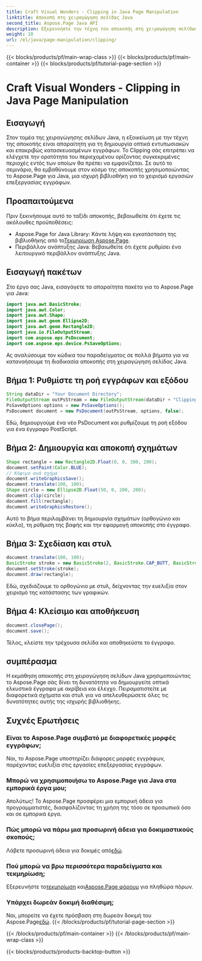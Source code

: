 ```yaml
---
title: Craft Visual Wonders - Clipping in Java Page Manipulation
linktitle: Αποκοπή στη χειραγώγηση σελίδας Java
second_title: Aspose.Page Java API
description: Εξερευνήστε την τέχνη του αποκοπής στη χειραγώγηση σελίδων Java με το Aspose.Page. Κατακτήστε την ακριβή δημιουργία εγγράφων για εκπληκτικά γραφικά και έλεγχο.
weight: 10
url: /el/java/page-manipulation/clipping/
---
```


{{< blocks/products/pf/main-wrap-class >}}
{{< blocks/products/pf/main-container >}}
{{< blocks/products/pf/tutorial-page-section >}}

# Craft Visual Wonders - Clipping in Java Page Manipulation

## Εισαγωγή
Στον τομέα της χειραγώγησης σελίδων Java, η εξοικείωση με την τέχνη της αποκοπής είναι απαραίτητη για τη δημιουργία οπτικά εντυπωσιακών και επακριβώς κατασκευασμένων εγγράφων. Το Clipping σάς επιτρέπει να ελέγχετε την ορατότητα του περιεχομένου ορίζοντας συγκεκριμένες περιοχές εντός των οποίων θα πρέπει να εμφανίζεται. Σε αυτό το σεμινάριο, θα εμβαθύνουμε στον κόσμο της αποκοπής χρησιμοποιώντας το Aspose.Page για Java, μια ισχυρή βιβλιοθήκη για το χειρισμό εργασιών επεξεργασίας εγγράφων.
## Προαπαιτούμενα
Πριν ξεκινήσουμε αυτό το ταξίδι αποκοπής, βεβαιωθείτε ότι έχετε τις ακόλουθες προϋποθέσεις:
-  Aspose.Page for Java Library: Κάντε λήψη και εγκατάσταση της βιβλιοθήκης από το[Τεκμηρίωση Aspose.Page](https://reference.aspose.com/page/java/).
- Περιβάλλον ανάπτυξης Java: Βεβαιωθείτε ότι έχετε ρυθμίσει ένα λειτουργικό περιβάλλον ανάπτυξης Java.
## Εισαγωγή πακέτων
Στο έργο σας Java, εισαγάγετε τα απαραίτητα πακέτα για το Aspose.Page για Java:
```java
import java.awt.BasicStroke;
import java.awt.Color;
import java.awt.Shape;
import java.awt.geom.Ellipse2D;
import java.awt.geom.Rectangle2D;
import java.io.FileOutputStream;
import com.aspose.eps.PsDocument;
import com.aspose.eps.device.PsSaveOptions;

```
Ας αναλύσουμε τον κώδικα του παραδείγματος σε πολλά βήματα για να κατανοήσουμε τη διαδικασία αποκοπής στη χειραγώγηση σελίδας Java.
## Βήμα 1: Ρυθμίστε τη ροή εγγράφων και εξόδου
```java
String dataDir = "Your Document Directory";
FileOutputStream outPsStream = new FileOutputStream(dataDir + "Clipping_outPS.ps");
PsSaveOptions options = new PsSaveOptions();
PsDocument document = new PsDocument(outPsStream, options, false);
```
Εδώ, δημιουργούμε ένα νέο PsDocument και ρυθμίζουμε τη ροή εξόδου για ένα έγγραφο PostScript.
## Βήμα 2: Δημιουργία και αποκοπή σχημάτων
```java
Shape rectangle = new Rectangle2D.Float(0, 0, 300, 200);
document.setPaint(Color.BLUE);
// Κόψιμο ανά σχήμα
document.writeGraphicsSave();
document.translate(100, 100);
Shape circle = new Ellipse2D.Float(50, 0, 200, 200);
document.clip(circle);
document.fill(rectangle);
document.writeGraphicsRestore();
```
Αυτό το βήμα περιλαμβάνει τη δημιουργία σχημάτων (ορθογώνιο και κύκλο), τη ρύθμιση της βαφής και την εφαρμογή αποκοπής στο έγγραφο.
## Βήμα 3: Σχεδίαση και στυλ
```java
document.translate(100, 100);
BasicStroke stroke = new BasicStroke(2, BasicStroke.CAP_BUTT, BasicStroke.JOIN_MITER, 10.0f, new float[]{5.0f}, 0.0f);
document.setStroke(stroke);
document.draw(rectangle);
```
Εδώ, σχεδιάζουμε το ορθογώνιο με στυλ, δείχνοντας την ευελιξία στον χειρισμό της κατάστασης των γραφικών.
## Βήμα 4: Κλείσιμο και αποθήκευση
```java
document.closePage();
document.save();
```
Τέλος, κλείστε την τρέχουσα σελίδα και αποθηκεύστε το έγγραφο.
## συμπέρασμα
Η εκμάθηση αποκοπής στη χειραγώγηση σελίδων Java χρησιμοποιώντας το Aspose.Page σάς δίνει τη δυνατότητα να δημιουργείτε οπτικά ελκυστικά έγγραφα με ακρίβεια και έλεγχο. Πειραματιστείτε με διαφορετικά σχήματα και στυλ για να απελευθερώσετε όλες τις δυνατότητες αυτής της ισχυρής βιβλιοθήκης.
## Συχνές Ερωτήσεις

### Είναι το Aspose.Page συμβατό με διαφορετικές μορφές εγγράφων;
Ναι, το Aspose.Page υποστηρίζει διάφορες μορφές εγγράφων, παρέχοντας ευελιξία στις εργασίες επεξεργασίας εγγράφων.
### Μπορώ να χρησιμοποιήσω το Aspose.Page για Java στα εμπορικά έργα μου;
Απολύτως! Το Aspose.Page προσφέρει μια εμπορική άδεια για προγραμματιστές, διασφαλίζοντας τη χρήση της τόσο σε προσωπικά όσο και σε εμπορικά έργα.
### Πώς μπορώ να πάρω μια προσωρινή άδεια για δοκιμαστικούς σκοπούς;
 Λάβετε προσωρινή άδεια για δοκιμές από[εδώ](https://purchase.aspose.com/temporary-license/).
### Πού μπορώ να βρω περισσότερα παραδείγματα και τεκμηρίωση;
 Εξερευνήστε το[τεκμηρίωση](https://reference.aspose.com/page/java/) και[Aspose.Page φόρουμ](https://forum.aspose.com/c/page/39) για πληθώρα πόρων.
### Υπάρχει δωρεάν δοκιμή διαθέσιμη;
 Ναι, μπορείτε να έχετε πρόσβαση στη δωρεάν δοκιμή του Aspose.Page[εδώ](https://releases.aspose.com/).
{{< /blocks/products/pf/tutorial-page-section >}}

{{< /blocks/products/pf/main-container >}}
{{< /blocks/products/pf/main-wrap-class >}}

{{< blocks/products/products-backtop-button >}}
